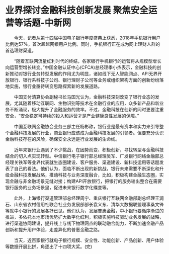 # 业界探讨金融科技创新发展 聚焦安全运营等话题-中新网

　　今天，记者从第十四届中国电子银行年度盛典上获悉，2018年手机银行用户比例达57%，首次超越网银用户比例。同时，手机银行正在成为网上理财人群的首选理财渠道。

　　“随着互联网流量红利时代的终结，各家银行手机银行的运营将从规模型增长向运营型增长转变。”中国金融认证中心(CFCA)总经理季小杰表示，金融科技的创新推动对银行业务转型发展的作用尤为明显，诸如线下无人智能网点、API无界开放银行、银行系科技子公司、银行理财子公司等业务或组织架构方面的创新纷纷落地实施，银行业亟待转变思路探索新的发展道路。

　　中国支付清算协会副秘书长马国光认为，金融科技深刻改变了银行业态的发展，尤其随着移动互联网、生物识别等技术在金融行业的应用，众多新产品和新业务不断涌现，极大提升了金融服务的效率。不过，金融科技在创新的同时更要注重安全，“安全稳定可持续的投入和运营才是产业健康良性发展的保障。”

　　中国互联网金融协会业务三部主任杨彬称，银行业是最有资本和实力来引导整个金融科技发展的行业，商业银行应该成为金融科技发展的引领者。但要充分认识金融科技存在的风险，确保安全永远是行业发展的生命线。

　　近年来银行业遇到了不少挑战，在因势而变、积极创新，寻找转型与金融科技结合的切入点实现转型。中信银行电子银行部总经理吴军、广发银行网络金融部总经理关铁军等业界代表就生态圈建设、客户服务、渠道建设、新科技运用等话题发表了自己的看法。他们认为，面临不断出现的新挑战，银行未来需要不断深化和升级金融科技发展战略，推动科技与业务深度融合，比如，积极构建金融生态圈，实现金融与非金融场景无缝对接；构建API开放银行，把银行的服务输出整合在需要银行服务的业务场景里，促进未来银行数字化蝶变等。

　　此外，上海银行渠道管理部总经理周宇、重庆银行互联网金融部副总经理王润石、山东省农村信用社联合社业务发展部部长袁义东、清华大数据联盟理事桑文锋等就中小银行的发展各抒已见。他们认为，发展普惠金融，中小银行要循序渐进的推进，多依托本地市场优势扩大数字化红利，积极实施科技驱动业务发展的战略，进行渠道协同建设，提升线上与线下物理网点的联动融合能力，不断加速金融产品创新和提升用户体验，走差异化的普惠金融之路。

　　当天，近百家银行就电子银行规模、安全性、功能创新、产品创新、用户体验等数据开展比拼，角逐出了十四项大奖。(完)
